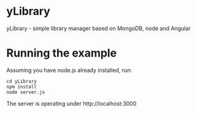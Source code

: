 yLibrary
========

yLibrary - simple library manager based on MongoDB, node and Angular

Running the example
===================

Assuming you have node.js already installed, run:

```
cd yLibrary
npm install
node server.js
```

The server is operating under http://localhost:3000

